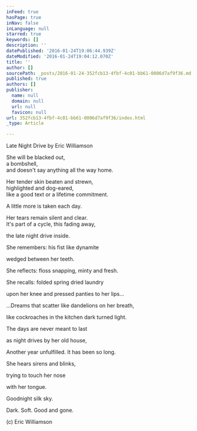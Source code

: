 ```yaml
---
inFeed: true
hasPage: true
inNav: false
inLanguage: null
starred: true
keywords: []
description: ''
datePublished: '2016-01-24T19:06:44.939Z'
dateModified: '2016-01-24T19:04:12.070Z'
title: ''
author: []
sourcePath: _posts/2016-01-24-352fcb13-4fbf-4c01-bb61-0006d7af9f36.md
published: true
authors: []
publisher:
  name: null
  domain: null
  url: null
  favicon: null
url: 352fcb13-4fbf-4c01-bb61-0006d7af9f36/index.html
_type: Article

---
```

Late Night Drive by Eric Williamson

She will be blacked out,   
a bombshell,   
and doesn't say anything all the way home. 

Her tender skin beaten and strewn,  
highlighted and dog-eared,   
like a good text
or a lifetime commitment. 

A little more is taken each day. 

Her tears remain silent and clear.   
It's part of a cycle, this fading away,
  
the late night drive inside. 

She remembers: his fist like dynamite
  
wedged between her teeth. 

She reflects: floss snapping, minty and fresh. 

She recalls: folded spring dried laundry
  
upon her knee and pressed panties to her lips... 

...Dreams that scatter like dandelions on her breath,
  
like cockroaches in the kitchen dark turned light. 

The days are never meant to last
  
as night drives by her old house,
  
Another year unfulfilled. It has been so long. 

She hears sirens and blinks,
  
trying to touch her nose
  
with her tongue. 

Goodnight silk sky.
  
Dark. Soft. Good and gone. 

(c) Eric Williamson